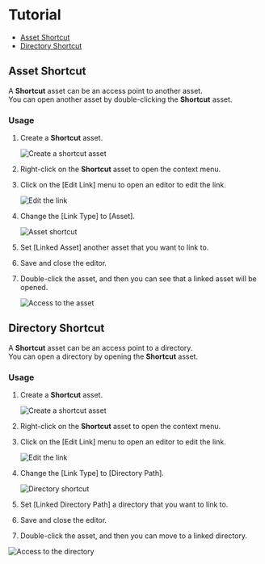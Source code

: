 # Tutorial

* [Asset Shortcut](#asset-shortcut)
* [Directory Shortcut](#directory-shortcut)

## Asset Shortcut

A **Shortcut** asset can be an access point to another asset.  
You can open another asset by double-clicking the **Shortcut** asset.

### Usage

1. Create a **Shortcut** asset.

   ![Create a shortcut asset](images/create_shortcut_asset.png)

2. Right-click on the **Shortcut** asset to open the context menu.
3. Click on the [Edit Link] menu to open an editor to edit the link.

   ![Edit the link](images/edit_link.png)

4. Change the [Link Type] to [Asset].

   ![Asset shortcut](images/asset_shortcut.png)

5. Set [Linked Asset] another asset that you want to link to.
6. Save and close the editor.
7. Double-click the asset, and then you can see that a linked asset will be opened.

   ![Access to the asset](images/access_to_asset.png)

## Directory Shortcut

A **Shortcut** asset can be an access point to a directory.  
You can open a directory by opening the **Shortcut** asset.

### Usage

1. Create a **Shortcut** asset.

   ![Create a shortcut asset](images/create_shortcut_asset.png)

2. Right-click on the **Shortcut** asset to open the context menu.
3. Click on the [Edit Link] menu to open an editor to edit the link.

   ![Edit the link](images/edit_link.png)

4. Change the [Link Type] to [Directory Path].

   ![Directory shortcut](images/directory_shortcut.png)

5. Set [Linked Directory Path] a directory that you want to link to.
6. Save and close the editor.
7. Double-click the asset, and then you can move to a linked directory.

  ![Access to the directory](images/access_to_directory.png)
